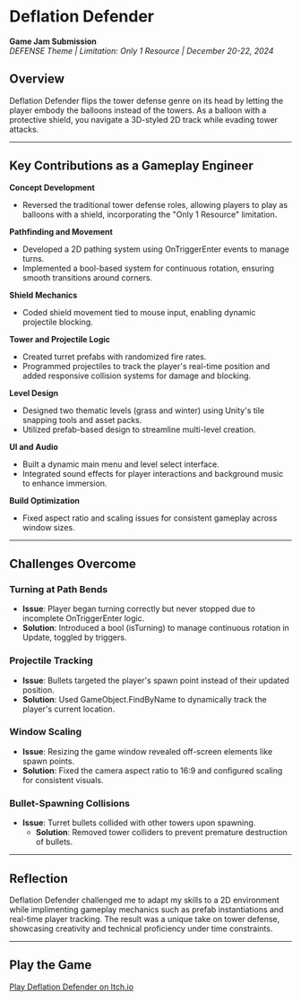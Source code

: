 # Deflation Defender  
**Game Jam Submission**  
*DEFENSE Theme | Limitation: Only 1 Resource | December 20-22, 2024*

## Overview  
Deflation Defender flips the tower defense genre on its head by letting the player embody the balloons instead of the towers. As a balloon with a protective shield, you navigate a 3D-styled 2D track while evading tower attacks.  

---

## Key Contributions as a Gameplay Engineer  

**Concept Development**  
  - Reversed the traditional tower defense roles, allowing players to play as balloons with a shield, incorporating the "Only 1 Resource" limitation.  

**Pathfinding and Movement**  
  - Developed a 2D pathing system using OnTriggerEnter events to manage turns.  
  - Implemented a bool-based system for continuous rotation, ensuring smooth transitions around corners.  

**Shield Mechanics**  
  - Coded shield movement tied to mouse input, enabling dynamic projectile blocking.  

**Tower and Projectile Logic**  
  - Created turret prefabs with randomized fire rates.  
  - Programmed projectiles to track the player's real-time position and added responsive collision systems for damage and blocking.  

**Level Design**  
  - Designed two thematic levels (grass and winter) using Unity's tile snapping tools and asset packs.  
  - Utilized prefab-based design to streamline multi-level creation.  

**UI and Audio**  
  - Built a dynamic main menu and level select interface.  
  - Integrated sound effects for player interactions and background music to enhance immersion.  

**Build Optimization**  
  - Fixed aspect ratio and scaling issues for consistent gameplay across window sizes.  

---

## Challenges Overcome  

### **Turning at Path Bends**  
  - **Issue**: Player began turning correctly but never stopped due to incomplete OnTriggerEnter logic.  
  - **Solution**: Introduced a bool (isTurning) to manage continuous rotation in Update, toggled by triggers.  

### **Projectile Tracking**  
  - **Issue**: Bullets targeted the player's spawn point instead of their updated position.  
  - **Solution**: Used GameObject.FindByName to dynamically track the player's current location.  

### **Window Scaling**  
  - **Issue**: Resizing the game window revealed off-screen elements like spawn points.  
  - **Solution**: Fixed the camera aspect ratio to 16:9 and configured scaling for consistent visuals.  

### **Bullet-Spawning Collisions**  
  - **Issue**: Turret bullets collided with other towers upon spawning.  
    - **Solution**: Removed tower colliders to prevent premature destruction of bullets.  

---

## Reflection  
Deflation Defender challenged me to adapt my skills to a 2D environment while implimenting gameplay mechanics such as prefab instantiations and real-time player tracking. The result was a unique take on tower defense, showcasing creativity and technical proficiency under time constraints.  

---

## Play the Game  
[Play Deflation Defender on Itch.io](https://aftertheraingames.itch.io/deflation-defender)  
